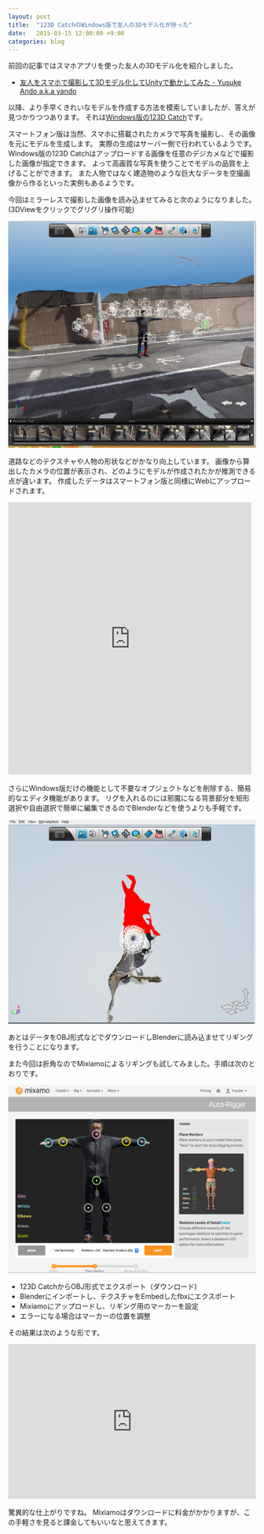 ```yaml
---
layout: post
title:  "123D CatchのWindows版で友人の3Dモデル化が捗った"
date:   2015-03-15 12:00:00 +9:00
categories: blog
---
```


前回の記事ではスマホアプリを使った友人の3Dモデル化を紹介しました。

- [友人をスマホで撮影して3Dモデル化してUnityで動かしてみた - Yusuke Ando a.k.a yando](http://yandod.github.io/blog/2015/02/01/123d-blender-unity/)

以降、より手早くきれいなモデルを作成する方法を模索していましたが、答えが見つかりつつあります。
それは[Windows版の123D Catch](http://www.123dapp.com/catch)です。

スマートフォン版は当然、スマホに搭載されたカメラで写真を撮影し、その画像を元にモデルを生成します。
実際の生成はサーバー側で行われているようです。
Windows版の123D Catchはアップロードする画像を任意のデジカメなどで撮影した画像が指定できます。
よって高画質な写真を使うことでモデルの品質を上げることができます。
また人物ではなく建造物のような巨大なデータを空撮画像から作るといった実例もあるようです。

今回はミラーレスで撮影した画像を読み込ませてみると次のようになりました。(3DViewをクリックでグリグリ操作可能)

![ito](/images/123d-win01.png)

道路などのテクスチャや人物の形状などがかなり向上しています。
画像から算出したカメラの位置が表示され、どのようにモデルが作成されたかが推測できる点が違います。
作成したデータはスマートフォン版と同様にWebにアップロードされます。

<iframe id='embed3DViewer'  src='http://www.123dapp.com/fullpreview/embedViewer?assetId=3533109&size=medium' scrolling='no' style='border:none; width: 495px; height: 555px'> </iframe>

さらにWindows版だけの機能として不要なオブジェクトなどを削除する、簡易的なエディタ機能があります。
リグを入れるのには邪魔になる背景部分を矩形選択や自由選択で簡単に編集できるのでBlenderなどを使うよりも手軽です。

![ito](/images/123d-win02.png)

あとはデータをOBJ形式などでダウンロードしBlenderに読み込ませてリギングを行うことになります。

また今回は折角なのでMixiamoによるリギングも試してみました。手順は次のとおりです。

![ito](/images/123d-win03.png)

- 123D CatchからOBJ形式でエクスポート（ダウンロード)
- Blenderにインポートし、テクスチャをEmbedしたfbxにエクスポート
- Mixiamoにアップロードし、リギング用のマーカーを設定
- エラーになる場合はマーカーの位置を調整

その結果は次のような形です。

<iframe style="width:100%; min-height:315px" src="https://www.youtube.com/embed/vm2Ci4JVtiM" frameborder="0" allowfullscreen></iframe>

驚異的な仕上がりですね。
Mixiamoはダウンロードに料金がかかりますが、この手軽さを見ると課金してもいいなと思えてきます。
